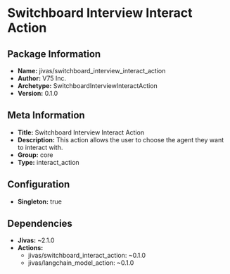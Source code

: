 # Switchboard Interview Interact Action

## Package Information

- **Name:** jivas/switchboard_interview_interact_action
- **Author:** V75 Inc.
- **Archetype:** SwitchboardInterviewInteractAction
- **Version:** 0.1.0

## Meta Information

- **Title:** Switchboard Interview Interact Action
- **Description:** This action allows the user to choose the agent they want to interact with.
- **Group:** core
- **Type:** interact_action

## Configuration

- **Singleton:** true

## Dependencies

- **Jivas:** ~2.1.0
- **Actions:**
  - jivas/switchboard_interact_action: ~0.1.0
  - jivas/langchain_model_action: ~0.1.0
